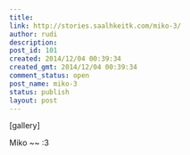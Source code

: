 ```yaml
---
title: 
link: http://stories.saalhkeitk.com/miko-3/
author: rudi
description: 
post_id: 101
created: 2014/12/04 00:39:34
created_gmt: 2014/12/04 00:39:34
comment_status: open
post_name: miko-3
status: publish
layout: post
---
```



[gallery] 

Miko ~~ :3
